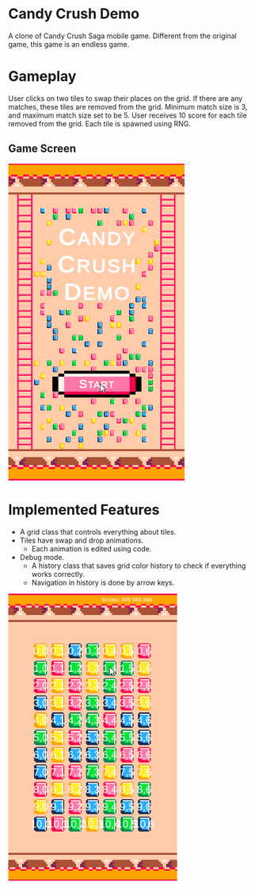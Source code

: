 # Candy Crush Demo
A clone of Candy Crush Saga mobile game. Different from the original game, this game is an endless game.

# Gameplay
User clicks on two tiles to swap their places on the grid. If there are any matches, these tiles are removed from the grid. Minimum match size is 3, and maximum match size set to be 5. User receives 10 score for each tile removed from the grid. Each tile is spawned using RNG.

## Game Screen
![Gameplay](Images/Gameplay.gif)

# Implemented Features
* A grid class that controls everything about tiles.
* Tiles have swap and drop animations.
  * Each animation is edited using code.
* Debug mode.
  * A history class that saves grid color history to check if everything works correctly.
  * Navigation in history is done by arrow keys.

![Debug Screen](Images/DebugTool.gif)
